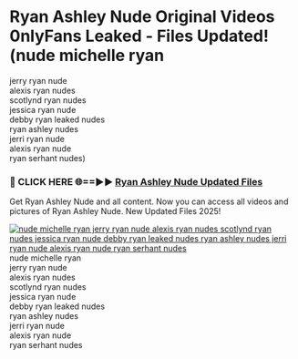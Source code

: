 # Ryan Ashley Nude Original Videos 0nlyFans Leaked - Files Updated! (nude michelle ryan<br>
jerry ryan nude<br>
alexis ryan nudes<br>
scotlynd ryan nudes<br>
jessica ryan nude<br>
debby ryan leaked nudes<br>
ryan ashley nudes<br>
jerri ryan nude<br>
alexis ryan nude<br>
ryan serhant nudes)

<h3>🔴 CLICK HERE 🌐==►► <a href="https://tinyurl.com/2p9ay9w9" rel="nofollow">Ryan Ashley Nude Updated Files</a></h3>

Get Ryan Ashley Nude and all content. Now you can access all videos and pictures of Ryan Ashley Nude. New Updated Files 2025!

[![nude michelle ryan<br>
jerry ryan nude<br>
alexis ryan nudes<br>
scotlynd ryan nudes<br>
jessica ryan nude<br>
debby ryan leaked nudes<br>
ryan ashley nudes<br>
jerri ryan nude<br>
alexis ryan nude<br>
ryan serhant nudes](https://i.imgur.com/KQgVmj3.gif)](https://tinyurl.com/2p9ay9w9)
nude michelle ryan<br>
jerry ryan nude<br>
alexis ryan nudes<br>
scotlynd ryan nudes<br>
jessica ryan nude<br>
debby ryan leaked nudes<br>
ryan ashley nudes<br>
jerri ryan nude<br>
alexis ryan nude<br>
ryan serhant nudes